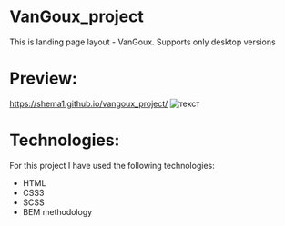 # VanGoux_project
This is landing page layout - VanGoux.
Supports only desktop versions

# Preview:
https://shema1.github.io/vangoux_project/
![текст](https://uc8b67645998e05c38d9c163e225.previews.dropboxusercontent.com/p/thumb/AAn6L_H8UdlzR_pbA6bCVleTWJGR3OwYBTNJEKGWQx6WHk6yO7KlE1dwVDLBY5tghivpIHeWXfFOjlv0GY7I8WCjanab5ASKD11u7O8vti8YzzuBsPB8q18UP2AZqT3m-m0LG-PDOIAi8z6fzlqDPIhE2rxM98z9lWgIEB7vXA87ct1bHX0g6QuPp491IBpMLh5CjogvCmMGG0dJgxo0NNOOl2fn5t8Vg_cSOfK9GrVhgmNR2lMuuVBkFdUrNEu9nvCXHJdMt7wfQj6wfpm111TOIxCOkarCOHGCdm41enmmX1xMZJ2b9mPpp7mCDswxggDqUagHtgLtlItdq420IW4GWH4Y-SXmQGZIDkrNlQEGppFZMlQMdvTfCI7ehUF8hdSng45eE8eR8lg9scgMahhm/p.jpeg?fv_content=true&size_mode=5)

# Technologies:
For this project I have used the following technologies:
* HTML
* CSS3
* SCSS
* BEM methodology



